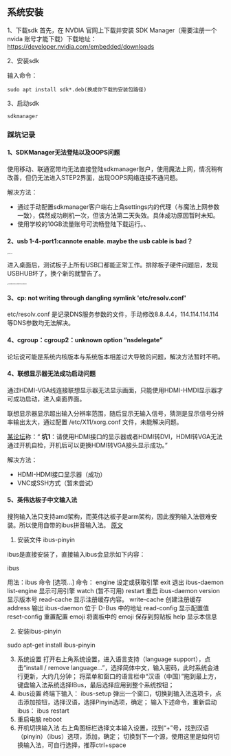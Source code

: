 ## 系统安装

1、下载sdk
首先，在 NVDIA 官网上下载并安装 SDK Manager（需要注册一个 nvida 账号才能下载）下载地址：https://developer.nvidia.com/embedded/downloads

2、安装sdk

输入命令：

```shell
sudo apt install sdk*.deb(换成你下载的安装包路径)
```

3、启动sdk

```shell
sdkmanager
```

### 踩坑记录

#### 1、SDKManager无法登陆以及OOPS问题

使用移动、联通宽带均无法直接登陆sdkmanager账户，使用魔法上网，情况稍有改善，但仍无法进入STEP2界面，出现OOPS网络连接不通问题。

解决方法：

- 通过手动配置sdkmanager客户端右上角settings内的代理（与魔法上网参数一致），偶然成功刷机一次，但该方法第二天失效。具体成功原因暂时未知。
- 使用学校的10GB流量账号可流畅登陆下载运行。、

#### 2、usb 1-4-port1:cannote enable. maybe the usb cable is bad？

<img src="https://silencht.oss-cn-beijing.aliyuncs.com/img/IMG_0530.JPG" alt="IMG_0530" style="zoom: 15%;" />

进入桌面后，测试板子上所有USB口都能正常工作。排除板子硬件问题后，发现USBHUB坏了，换个新的就警告了。

<img src="https://silencht.oss-cn-beijing.aliyuncs.com/img/5D467BEA4EF6CA3C9B0F0F5AA1DBCD42.png" alt="5D467BEA4EF6CA3C9B0F0F5AA1DBCD42" style="zoom:15%;" />

#### 3、cp: not writing through dangling symlink 'etc/resolv.conf'

etc/resolv.conf 是记录DNS服务参数的文件，手动修改8.8.4.4，114.114.114.114等DNS参数均无法解决。

#### 4、cgroup：cgroup2：unknown option “nsdelegate”

论坛说可能是系统内核版本与系统版本相差过大导致的问题，解决方法暂时不明。

#### 4、联想显示器无法成功启动问题

通过HDMI-VGA线连接联想显示器无法显示画面，只能使用HDMI-HMDI显示器才可成功启动，进入桌面界面。

联想显示器显示超出输入分辨率范围，随后显示无输入信号，猜测是显示信号分辨率输出太大，通过配置 /etc/X11/xorg.conf 文件，未能解决问题。

[某论坛](https://www.taodudu.cc/news/show-627002.html)称：“ **坑1**：请使用HDMI接口的显示器或者HDMI转DVI，HDMI转VGA无法通过开机自检，开机后可以更换HDMI转VGA接头显示成功。”

解决方法：

- HDMI-HDMI接口显示器（成功）
- VNC或SSH方式（暂未尝试）

#### 5、英伟达板子中文输入法
搜狗输入法只支持amd架构，而英伟达板子是arm架构，因此搜狗输入法很难安装。所以使用自带的ibus拼音输入法。
[原文](https://blog.csdn.net/qq_34213260/article/details/106226831)
1. 安装文件 ibus-pinyin

ibus是直接安装了，直接输入ibus会显示如下内容：

ibus

用法：ibus 命令 [选项...]
命令：
  engine          设定或获取引擎
  exit            退出 ibus-daemon
  list-engine     显示可用引擎
  watch           (暂不可用)
  restart         重启 ibus-daemon
  version         显示版本号
  read-cache      显示注册缓存内容。
  write-cache     创建注册缓存
  address         输出 ibus-daemon 位于 D-Bus 中的地址
  read-config     显示配置值
  reset-config    重置配置
  emoji           将面板中的 emoji 保存到剪贴板 
  help            显示本信息

2. 安装ibus-pinyin

sudo apt-get install ibus-pinyin

3. 系统设置
打开右上角系统设置，进入语言支持（language support），点击“install / remove language…”，选择简体中文，输入密码，此时系统会进行更新，大约几分钟；
将菜单和窗口的语言栏中“汉语（中国）”拖到最上方，键盘输入法系统选择IBus，最后选择应用到整个系统按钮；
4. ibus设置
终端下输入：
ibus-setup
弹出一个窗口，切换到输入法选项卡，点击添加按钮，选择汉语，选择Pinyin选项，确定；
输入下述命令，重新启动ibus：
ibus restart
5. 重启电脑
reboot
6. 开机切换输入法
右上角图标栏选择文本输入设置，找到“+”号，找到汉语（pinyin）（ibus）选项，添加，确定；
切换到下一个源，使用这里是如何切换输入法，可自行选择，推荐ctrl+space

